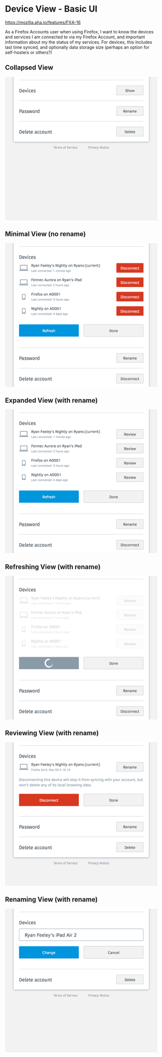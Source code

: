 
Device View - Basic UI
======================

https://mozilla.aha.io/features/FXA-16

As a Firefox Accounts user when using Firefox, I want to know the devices and services I am connected to via my Firefox Account, and important information about my the status of my services. For devices, this includes last time synced, and optionally data storage size (perhaps an option for self-hosters or others?)

## Collapsed View
![Collapsed View](devices1-collapsed.png)

## Minimal View (no rename)
![Collapsed View](devices6-disconnect-and-refresh-only.png)

## Expanded View (with rename)
![Expanded View](devices2-expanded.png)

## Refreshing View (with rename)
![Refreshing View](devices3-refreshing.png)

## Reviewing View (with rename)
![Reviewing View](devices4-reviewing.png)

## Renaming View (with rename)
![Renaming View](devices5-renaming.png)
